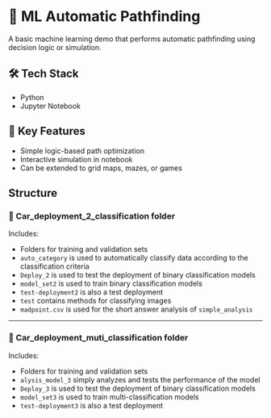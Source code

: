 # 🧭 ML Automatic Pathfinding

A basic machine learning demo that performs automatic pathfinding using decision logic or simulation.

## 🛠 Tech Stack
- Python
- Jupyter Notebook

## 🚀 Key Features
- Simple logic-based path optimization
- Interactive simulation in notebook
- Can be extended to grid maps, mazes, or games

## Structure

### 📁 Car_deployment_2_classification folder

Includes:

- Folders for training and validation sets  
- `auto_category` is used to automatically classify data according to the classification criteria  
- `Deploy_2` is used to test the deployment of binary classification models  
- `model_set2` is used to train binary classification models  
- `test-deployment2` is also a test deployment  
- `test` contains methods for classifying images  
- `madpoint.csv` is used for the short answer analysis of `simple_analysis`

---

### 📁 Car_deployment_muti_classification folder

Includes:

- Folders for training and validation sets  
- `alysis_model_3` simply analyzes and tests the performance of the model  
- `Deploy_3` is used to test the deployment of binary classification models  
- `model_set3` is used to train multi-classification models  
- `test-deployment3` is also a test deployment

